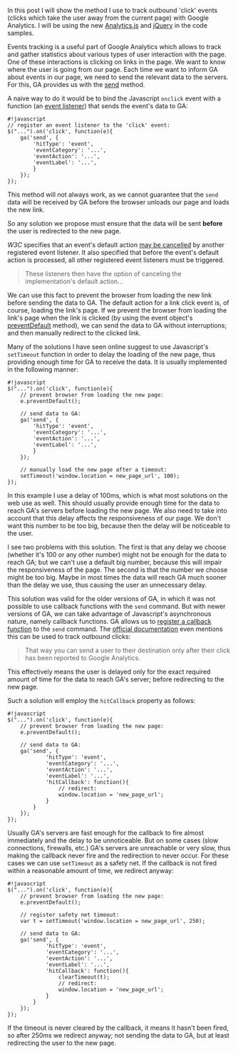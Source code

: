 In this post I will show the method I use to track outbound 'click' events
(clicks which take the user away from the current page) with Google Analytics.
I will be using the new [Analytics.js][1] and [jQuery][2] in the code samples.

Events tracking is a useful part of Google Analytics which allows to track
and gather statistics about various types of user interaction with the page.
One of these interactions is clicking on links in the page. We want to know
where the user is going from our page. Each time we want to inform GA about
events in our page, we need to send the relevant data to the servers. For this,
GA provides us with the [send][3] method.

A naive way to do it would be to bind the Javascript `onclick` event with a
function (an [event listener][4]) that sends the event's data to GA:

    #!javascript
    // register an event listener to the 'click' event:
    $("...").on('click', function(e){
        ga('send', {
            'hitType': 'event',
            'eventCategory': '...',
            'eventAction': '...',
            'eventLabel': '...',
            }
        });
    });

This method will not always work, as we cannot guarantee that the `send` data
will be received by GA before the browser unloads our page and loads the new
link.

So any solution we propose must ensure that the data will be sent **before**
the user is redirected to the new page.

*W3C* specifies that an event's default action [may be cancelled][5] by another
registered event listener. It also specified that before the event's default
action is processed, all other registered event listeners must be triggered.

> These listeners then have the option of canceling the implementation's
> default action...

We can use this fact to prevent the browser from loading the new link before
sending the data to GA. The default action for a link click event is, of course,
loading the link's page. If we prevent the browser from loading the link's page
when the link is clicked (by using the event object's [preventDefault][6]
method), we can send the data to GA without interruptions; and then manually
redirect to the clicked link.

Many of the solutions I have seen online suggest to use Javascript's
`setTimeout` function in order to delay the loading of the new page, thus
providing enough time for GA to receive the data. It is usually implemented in
the following manner:

    #!javascript
    $("...").on('click', function(e){
        // prevent browser from loading the new page:
        e.preventDefault();

        // send data to GA:
        ga('send', {
            'hitType': 'event',
            'eventCategory': '...',
            'eventAction': '...',
            'eventLabel': '...',
            }
        });

        // manually load the new page after a timeout:
        setTimeout('window.location = new_page_url', 100);
    });

In this example I use a delay of 100ms, which is what most solutions on the web
use as well. This should usually provide enough time for the data to reach GA's
servers before loading the new page. We also need to take into account that this
delay affects the responsiveness of our page. We don't want this number to be
too big, because then the delay will be noticeable to the user.

I see two problems with this solution. The first is that any delay we choose
(whether it's 100 or any other number) might not be enough for the data to reach
GA; but we can't use a default big number, because this will impair the
responsiveness of the page. The second is that the number we choose might be
too big. Maybe in most times the data will reach GA much sooner than the delay
we use, thus causing the user an unnecessary delay.

This solution was valid for the older versions of GA, in which it was not
possible to use callback functions with the `send` command.  But with newer
versions of GA, we can take advantage of Javascript's asynchronous nature,
namely callback functions. GA allows us to [register a callback function][7] to
the `send` command. The [official documentation][7] even mentions this can be
used to track outbound clicks:

> That way you can send a user to their destination only after their click has
> been reported to Google Analytics.

This effectively means the user is delayed only for the exact required amount
of time for the data to reach GA's server; before redirecting to the new page.

Such a solution will employ the `hitCallback` property as follows:

    #!javascript
    $("...").on('click', function(e){
        // prevent browser from loading the new page:
        e.preventDefault();

        // send data to GA:
        ga('send', {
                'hitType': 'event',
                'eventCategory': '...',
                'eventAction': '...',
                'eventLabel': '...',
                'hitCallback': function(){
                    // redirect:
                    window.location = 'new_page_url';
                }
            }
        });
    });

Usually GA's servers are fast enough for the callback to fire almost immediately
and the delay to be unnoticeable. But on some cases (slow connections,
firewalls, etc.) GA's servers are unreachable or very slow, thus making the
callback never fire and the redirection to never occur. For these cases we can
use `setTimeout` as a safety net. If the callback is not fired within a
reasonable amount of time, we redirect anyway:

    #!javascript
    $("...").on('click', function(e){
        // prevent browser from loading the new page:
        e.preventDefault();

        // register safety net timeout:
        var t = setTimeout('window.location = new_page_url', 250);

        // send data to GA:
        ga('send', {
                'hitType': 'event',
                'eventCategory': '...',
                'eventAction': '...',
                'eventLabel': '...',
                'hitCallback': function(){
                    clearTimeout(t);
                    // redirect:
                    window.location = 'new_page_url';
                }
            }
        });
    });

If the timeout is never cleared by the callback, it means it hasn't been fired,
so after 250ms we redirect anyway; not sending the data to GA, but at least
redirecting the user to the new page.

[1]:https://developers.google.com/analytics/devguides/collection/analyticsjs/
[2]:http://jquery.com/
[3]:https://developers.google.com/analytics/devguides/collection/analyticsjs/advanced#send
[4]:http://www.w3.org/TR/DOM-Level-2-Events/events.html#Events-EventListener
[5]:http://www.w3.org/TR/DOM-Level-2-Events/events.html#Events-flow-cancelation
[6]:http://www.w3.org/TR/DOM-Level-3-Events/#widl-Event-preventDefault
[7]:https://developers.google.com/analytics/devguides/collection/analyticsjs/advanced#hitCallback
